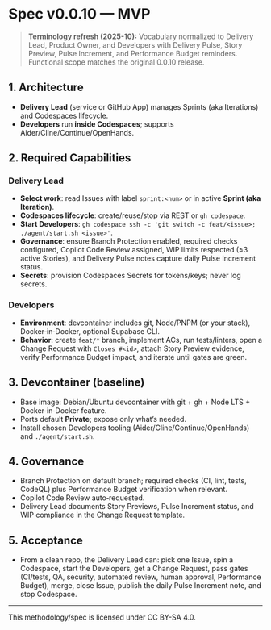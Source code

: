 # Spec v0.0.10 — MVP

> **Terminology refresh (2025-10):** Vocabulary normalized to Delivery Lead, Product Owner, and Developers with Delivery Pulse, Story Preview, Pulse Increment, and Performance Budget reminders. Functional scope matches the original 0.0.10 release.

## 1. Architecture
- **Delivery Lead** (service or GitHub App) manages Sprints (aka Iterations) and Codespaces lifecycle.
- **Developers** run **inside Codespaces**; supports Aider/Cline/Continue/OpenHands.

## 2. Required Capabilities
### Delivery Lead
- **Select work**: read Issues with label `sprint:<num>` or in active **Sprint (aka Iteration)**.
- **Codespaces lifecycle**: create/reuse/stop via REST or `gh codespace`.
- **Start Developers**: `gh codespace ssh -c 'git switch -c feat/<issue>; ./agent/start.sh <issue>'`.
- **Governance**: ensure Branch Protection enabled, required checks configured, Copilot Code Review assigned, WIP limits respected (≤3 active Stories), and Delivery Pulse notes capture daily Pulse Increment status.
- **Secrets**: provision Codespaces Secrets for tokens/keys; never log secrets.

### Developers
- **Environment**: devcontainer includes git, Node/PNPM (or your stack), Docker‑in‑Docker, optional Supabase CLI.
- **Behavior**: create `feat/*` branch, implement ACs, run tests/linters, open a Change Request with `Closes #<id>`, attach Story Preview evidence, verify Performance Budget impact, and iterate until gates are green.

## 3. Devcontainer (baseline)
- Base image: Debian/Ubuntu devcontainer with git + gh + Node LTS + Docker‑in‑Docker feature.
- Ports default **Private**; expose only what’s needed.
- Install chosen Developers tooling (Aider/Cline/Continue/OpenHands) and `./agent/start.sh`.

## 4. Governance
- Branch Protection on default branch; required checks (CI, lint, tests, CodeQL) plus Performance Budget verification when relevant.
- Copilot Code Review auto‑requested.
- Delivery Lead documents Story Previews, Pulse Increment status, and WIP compliance in the Change Request template.

## 5. Acceptance
- From a clean repo, the Delivery Lead can: pick one Issue, spin a Codespace, start the Developers, get a Change Request, pass gates (CI/tests, QA, security, automated review, human approval, Performance Budget), merge, close Issue, publish the daily Pulse Increment note, and stop Codespace.

---

This methodology/spec is licensed under CC BY-SA 4.0.
